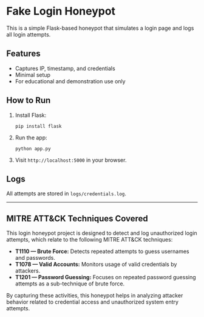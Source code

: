 # Fake Login Honeypot

This is a simple Flask-based honeypot that simulates a login page and logs all login attempts.

## Features
- Captures IP, timestamp, and credentials
- Minimal setup
- For educational and demonstration use only

## How to Run

1. Install Flask:
   ```
   pip install flask
   ```

2. Run the app:
   ```
   python app.py
   ```


3. Visit `http://localhost:5000` in your browser.

## Logs

All attempts are stored in `logs/credentials.log`.

---

## MITRE ATT&CK Techniques Covered

This login honeypot project is designed to detect and log unauthorized login attempts, which relate to the following MITRE ATT&CK techniques:

- **T1110 — Brute Force:** Detects repeated attempts to guess usernames and passwords.
- **T1078 — Valid Accounts:** Monitors usage of valid credentials by attackers.
- **T1201 — Password Guessing:** Focuses on repeated password guessing attempts as a sub-technique of brute force.

By capturing these activities, this honeypot helps in analyzing attacker behavior related to credential access and unauthorized system entry attempts.
